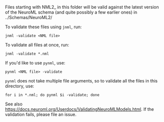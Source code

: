 Files starting with NML2_ in this folder will be valid against the latest
version of the NeuroML schema (and quite possibly a few earlier ones) in ../Schemas/NeuroML2/

To validate these files using `jnml`, run:

```
jnml -validate <NML file>
```

To validate all files at once, run:

```
jnml -validate *.nml
```

If you'd like to use `pynml`, use:

```
pynml <NML file> -validate
```

`pynml` does not take multiple file arguments, so to validate all the files in
this directory, use:

```
for i in *.nml; do pynml $i -validate; done
```

See also https://docs.neuroml.org/Userdocs/ValidatingNeuroMLModels.html. If the validation fails, please file an issue.
